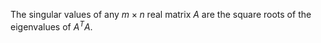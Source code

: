 The singular values of any $m \times n$ real matrix $A$ are the square roots of the eigenvalues of $A^TA$.


